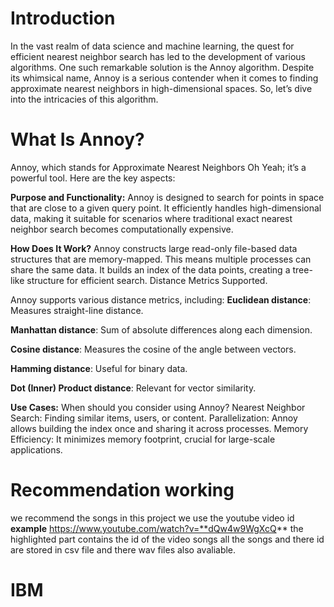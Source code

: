 # Introduction
In the vast realm of data science and machine learning, the quest for efficient nearest neighbor search has led to the development of various algorithms. One such remarkable solution is the Annoy algorithm. Despite its whimsical name, Annoy is a serious contender when it comes to finding approximate nearest neighbors in high-dimensional spaces. So, let’s dive into the intricacies of this algorithm.

# What Is Annoy?
Annoy, which stands for Approximate Nearest Neighbors Oh Yeah; it’s a powerful tool. Here are the key aspects:

**Purpose and Functionality:**
Annoy is designed to search for points in space that are close to a given query point.
It efficiently handles high-dimensional data, making it suitable for scenarios where traditional exact nearest neighbor search becomes computationally expensive.

**How Does It Work?**
Annoy constructs large read-only file-based data structures that are memory-mapped. This means multiple processes can share the same data.
It builds an index of the data points, creating a tree-like structure for efficient search.
Distance Metrics Supported.

Annoy supports various distance metrics, including:
**Euclidean distance**: Measures straight-line distance.

**Manhattan distance**: Sum of absolute differences along each dimension.

**Cosine distance**: Measures the cosine of the angle between vectors.

**Hamming distance**: Useful for binary data.

**Dot (Inner) Product distance**: Relevant for vector similarity.

**Use Cases:**
When should you consider using Annoy?
Nearest Neighbor Search: Finding similar items, users, or content.
Parallelization: Annoy allows building the index once and sharing it across processes.
Memory Efficiency: It minimizes memory footprint, crucial for large-scale applications.

# Recommendation working  
 we recommend the songs in this project we use the youtube video id **example** https://www.youtube.com/watch?v=**dQw4w9WgXcQ** the highlighted part contains the id of the video songs all the songs and there id are stored in csv file and there wav files also avaliable.
 # IBM 

